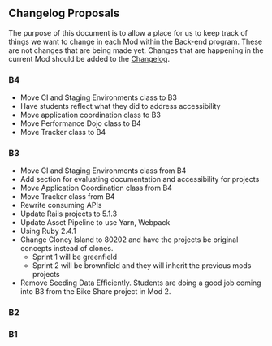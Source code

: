 ## Changelog Proposals

The purpose of this document is to allow a place for us to keep track of things we want to change in each Mod within the Back-end program. These are not changes that are being made yet. Changes that are happening in the current Mod should be added to the [Changelog](changelog).

### B4

* Move CI and Staging Environments class to B3
* Have students reflect what they did to address accessibility
* Move application coordination class to B3
* Move Performance Dojo class to B4
* Move Tracker class to B4

### B3

* Move CI and Staging Environments class from B4
* Add section for evaluating documentation and accessibility for projects
* Move Application Coordination class from B4
* Move Tracker class from B4
* Rewrite consuming APIs
* Update Rails projects to 5.1.3
* Update Asset Pipeline to use Yarn, Webpack
* Using Ruby 2.4.1
* Change Cloney Island to 80202 and have the projects be original concepts instead of clones.
  * Sprint 1 will be greenfield
  * Sprint 2 will be brownfield and they will inherit the previous mods projects
* Remove Seeding Data Efficiently. Students are doing a good job coming into B3 from the Bike Share project in Mod 2.

### B2


### B1

